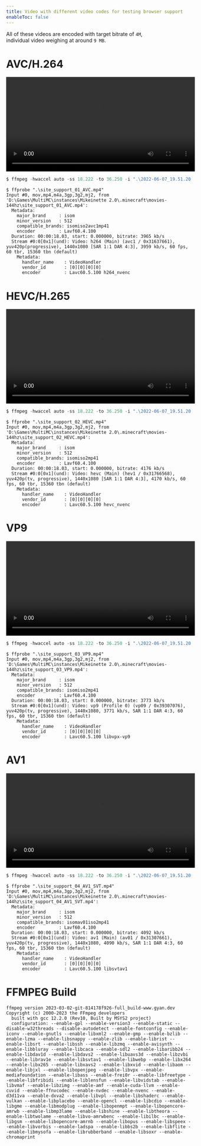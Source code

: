 ```yaml
---
title: Video with different video codes for testing browser support
enableToc: false
---
```

All of these videos are encoded with target bitrate of `4M`,<br>
individual video weighing at around `9 MB`.

# AVC/H.264
<video id="video1" controls width="512">
	<source src="/test/_media/site_support_01_AVC.mp4" type="video/mp4">
	Huh
</video>
<script>
var video = document.getElementById("video1");
video.setAttribute("controls","controls")   
</script>

```powershell
$ ffmpeg -hwaccel auto -ss 18.222 -to 36.250 -i ".\2022-06-07_19.51.20.mp4" -vf "fps=60" -c:v h264_nvenc -preset p7 -b:v 4M -movflags +faststart ".\site_support_01_AVC.mp4"
```
```
$ ffprobe ".\site_support_01_AVC.mp4"
Input #0, mov,mp4,m4a,3gp,3g2,mj2, from 'D:\Games\MultiMC\instances\Mikeinette 2.0\.minecraft\movies-144hz\site_support_01_AVC.mp4':
  Metadata:
    major_brand     : isom
    minor_version   : 512
    compatible_brands: isomiso2avc1mp41
    encoder         : Lavf60.4.100
  Duration: 00:00:18.03, start: 0.000000, bitrate: 3965 kb/s
  Stream #0:0[0x1](und): Video: h264 (Main) (avc1 / 0x31637661), yuv420p(progressive), 1440x1080 [SAR 1:1 DAR 4:3], 3959 kb/s, 60 fps, 60 tbr, 15360 tbn (default)
    Metadata:
      handler_name    : VideoHandler
      vendor_id       : [0][0][0][0]
      encoder         : Lavc60.5.100 h264_nvenc
```
# HEVC/H.265
<video id="video2" controls width="512">
	<source src="/test/_media/site_support_02_HEVC.mp4" type='video/mp4'>
	<source src="/test/_media/site_support_02_HEVC.mp4" type='video/mp4; codecs="hvc1"'>
	Huh
</video>
<script>
var video = document.getElementById("video2");
video.setAttribute("controls","controls")   
</script>

```powershell
$ ffmpeg -hwaccel auto -ss 18.222 -to 36.250 -i ".\2022-06-07_19.51.20.mp4" -vf "fps=60" -c:v hevc_nvenc -preset p7 -b:v 4M -movflags +faststart ".\site_support_02_HEVC.mp4"
```
```
$ ffprobe ".\site_support_02_HEVC.mp4"
Input #0, mov,mp4,m4a,3gp,3g2,mj2, from 'D:\Games\MultiMC\instances\Mikeinette 2.0\.minecraft\movies-144hz\site_support_02_HEVC.mp4':
  Metadata:
    major_brand     : isom
    minor_version   : 512
    compatible_brands: isomiso2mp41
    encoder         : Lavf60.4.100
  Duration: 00:00:18.03, start: 0.000000, bitrate: 4176 kb/s
  Stream #0:0[0x1](und): Video: hevc (Main) (hev1 / 0x31766568), yuv420p(tv, progressive), 1440x1080 [SAR 1:1 DAR 4:3], 4170 kb/s, 60 fps, 60 tbr, 15360 tbn (default)
    Metadata:
      handler_name    : VideoHandler
      vendor_id       : [0][0][0][0]
      encoder         : Lavc60.5.100 hevc_nvenc
```
# VP9
<video id="video3" controls width="512">
	<source src="/test/_media/site_support_03_VP9.mp4" type="video/mp4">
	Huh
</video>
<script>
var video = document.getElementById("video3");
video.setAttribute("controls","controls")   
</script>

```powershell
$ ffmpeg -hwaccel auto -ss 18.222 -to 36.250 -i ".\2022-06-07_19.51.20.mp4" -vf "fps=60" -c:v libvpx-vp9 -row-mt 1 -b:v 4M -movflags +faststart ".\site_support_03_VP9.mp4"
```
```
$ ffprobe ".\site_support_03_VP9.mp4"
Input #0, mov,mp4,m4a,3gp,3g2,mj2, from 'D:\Games\MultiMC\instances\Mikeinette 2.0\.minecraft\movies-144hz\site_support_03_VP9.mp4':
  Metadata:
    major_brand     : isom
    minor_version   : 512
    compatible_brands: isomiso2mp41
    encoder         : Lavf60.4.100
  Duration: 00:00:18.03, start: 0.000000, bitrate: 3773 kb/s
  Stream #0:0[0x1](und): Video: vp9 (Profile 0) (vp09 / 0x39307076), yuv420p(tv, progressive), 1440x1080, 3771 kb/s, SAR 1:1 DAR 4:3, 60 fps, 60 tbr, 15360 tbn (default)
    Metadata:
      handler_name    : VideoHandler
      vendor_id       : [0][0][0][0]
      encoder         : Lavc60.5.100 libvpx-vp9
```
# AV1
<video id="video4" controls width="512">
	<source src="/test/_media/site_support_04_AV1_SVT.mp4" type="video/mp4">
	Huh
</video>
<script>
var video = document.getElementById("video4");
video.setAttribute("controls","controls")   
</script>

```powershell
$ ffmpeg -hwaccel auto -ss 18.222 -to 36.250 -i ".\2022-06-07_19.51.20.mp4" -vf "fps=60" -c:v libsvtav1 -preset 8 -b:v 4M -movflags +faststart ".\site_support_04_AV1_SVT.mp4"
```
```
$ ffprobe ".\site_support_04_AV1_SVT.mp4"
Input #0, mov,mp4,m4a,3gp,3g2,mj2, from 'D:\Games\MultiMC\instances\Mikeinette 2.0\.minecraft\movies-144hz\site_support_04_AV1_SVT.mp4':
  Metadata:
    major_brand     : isom
    minor_version   : 512
    compatible_brands: isomav01iso2mp41
    encoder         : Lavf60.4.100
  Duration: 00:00:18.03, start: 0.000000, bitrate: 4092 kb/s
  Stream #0:0[0x1](und): Video: av1 (Main) (av01 / 0x31307661), yuv420p(tv, progressive), 1440x1080, 4090 kb/s, SAR 1:1 DAR 4:3, 60 fps, 60 tbr, 15360 tbn (default)
    Metadata:
      handler_name    : VideoHandler
      vendor_id       : [0][0][0][0]
      encoder         : Lavc60.5.100 libsvtav1
```
# FFMPEG Build
```
ffmpeg version 2023-03-02-git-814178f926-full_build-www.gyan.dev Copyright (c) 2000-2023 the FFmpeg developers
  built with gcc 12.2.0 (Rev10, Built by MSYS2 project)
  configuration: --enable-gpl --enable-version3 --enable-static --disable-w32threads --disable-autodetect --enable-fontconfig --enable-iconv --enable-gnutls --enable-libxml2 --enable-gmp --enable-bzlib --enable-lzma --enable-libsnappy --enable-zlib --enable-librist --enable-libsrt --enable-libssh --enable-libzmq --enable-avisynth --enable-libbluray --enable-libcaca --enable-sdl2 --enable-libaribb24 --enable-libdav1d --enable-libdavs2 --enable-libuavs3d --enable-libzvbi --enable-librav1e --enable-libsvtav1 --enable-libwebp --enable-libx264 --enable-libx265 --enable-libxavs2 --enable-libxvid --enable-libaom --enable-libjxl --enable-libopenjpeg --enable-libvpx --enable-mediafoundation --enable-libass --enable-frei0r --enable-libfreetype --enable-libfribidi --enable-liblensfun --enable-libvidstab --enable-libvmaf --enable-libzimg --enable-amf --enable-cuda-llvm --enable-cuvid --enable-ffnvcodec --enable-nvdec --enable-nvenc --enable-d3d11va --enable-dxva2 --enable-libvpl --enable-libshaderc --enable-vulkan --enable-libplacebo --enable-opencl --enable-libcdio --enable-libgme --enable-libmodplug --enable-libopenmpt --enable-libopencore-amrwb --enable-libmp3lame --enable-libshine --enable-libtheora --enable-libtwolame --enable-libvo-amrwbenc --enable-libilbc --enable-libgsm --enable-libopencore-amrnb --enable-libopus --enable-libspeex --enable-libvorbis --enable-ladspa --enable-libbs2b --enable-libflite --enable-libmysofa --enable-librubberband --enable-libsoxr --enable-chromaprint
```